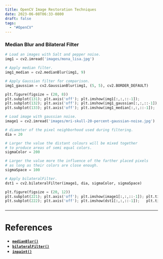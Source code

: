 ```yaml
---
title: OpenCV Image Restoration Techniques
date: 2023-06-08T06:33-0800
draft: false
tags:
  - "#OpenCV"
---
```

### Median Blur and Bilateral Filter
```python
# Load an images with Salt and pepper noise.
img1 = cv2.imread('images/mona_lisa.jpg')

# Apply median filter.
img1_median = cv2.medianBlur(img1, 9)

# Apply Gaussian filter for comparison.
img1_gaussian = cv2.GaussianBlur(img1, (5, 5), cv2.BORDER_DEFAULT)

plt.figure(figsize = (20, 8))
plt.subplot(131); plt.axis('off'); plt.imshow(img1[:,:,::-1]);          plt.title('Original Image with Salt & Pepper Noise')
plt.subplot(132); plt.axis('off'); plt.imshow(img1_gaussian[:,:,::-1]); plt.title('Gaussian filter applied')
plt.subplot(133); plt.axis('off'); plt.imshow(img1_median[:,:,::-1]);   plt.title('Median filter applied')

# Load image with gaussian noise.
image1 = cv2.imread('images/mri-skull-20-percent-gaussian-noise.jpg')

# diameter of the pixel neighborhood used during filtering.
dia = 20

# Larger the value the distant colours will be mixed together
# to produce areas of semi equal colors.
sigmaColor = 200

# Larger the value more the influence of the farther placed pixels 
# as long as their colors are close enough.
sigmaSpace = 100

# Apply bilateralFilter.
dst1 = cv2.bilateralFilter(image1, dia, sigmaColor, sigmaSpace)

plt.figure(figsize = (20, 12))
plt.subplot(221); plt.axis('off'); plt.imshow(image1[:,:,::-1]); plt.title("Image with 20% gaussian noise")
plt.subplot(222); plt.axis('off'); plt.imshow(dst1[:,:,::-1]);   plt.title("Bilateral blur Result")
```

###
---
# References

- [**`medianBlur()`**](https://docs.opencv.org/4.5.2/d4/d86/group__imgproc__filter.html#ga564869aa33e58769b4469101aac458f9)
- [**`bilateralFilter()`**](https://docs.opencv.org/4.5.2/d4/d86/group__imgproc__filter.html#ga9d7064d478c95d60003cf839430737ed)
- [**`inpaint()`**](https://docs.opencv.org/4.5.3/d7/d8b/group__photo__inpaint.html)
